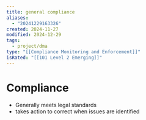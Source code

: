 ```yaml
---
title: general compliance
aliases:
  - "20241229163326"
created: 2024-11-27
modified: 2024-12-29
tags:
  - project/dma
type: "[[Compliance Monitoring and Enforcement]]"
isRated: "[[101 Level 2 Emerging]]"
---
```

# Compliance
- Generally meets legal standards
- takes action to correct when issues are identified

